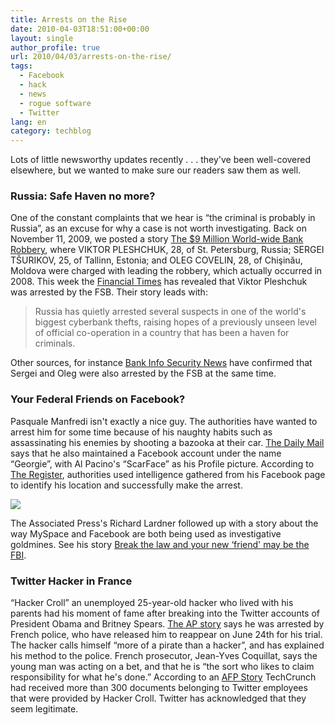 ```yaml
---
title: Arrests on the Rise
date: 2010-04-03T18:51:00+00:00
layout: single
author_profile: true
url: 2010/04/03/arrests-on-the-rise/
tags:
  - Facebook
  - hack
  - news
  - rogue software
  - Twitter
lang: en
category: techblog
---
```

Lots of little newsworthy updates recently . . . they've been well-covered elsewhere, but we wanted to make sure our readers saw them as well.

### Russia: Safe Haven no more?

One of the constant complaints that we hear is “the criminal is probably in Russia”, as an excuse for why a case is not worth investigating. Back on November 11, 2009, we posted a story [The $9 Million World-wide Bank Robbery](http://garwarner.blogspot.com/2009/11/9-million-world-wide-bank-robbery.html), where VIKTOR PLESHCHUK, 28, of St. Petersburg, Russia; SERGEI TŠURIKOV, 25, of Tallinn, Estonia; and OLEG COVELIN, 28, of Chişinău, Moldova were charged with leading the robbery, which actually occurred in 2008. This week the [Financial Times](http://www.ft.com/cms/s/0/04e59450-3552-11df-9cfb-00144feabdc0.html) has revealed that Viktor Pleshchuk was arrested by the FSB. Their story leads with:

> Russia has quietly arrested several suspects in one of the world's biggest cyberbank thefts, raising hopes of a previously unseen level of official co-operation in a country that has been a haven for criminals.

Other sources, for instance [Bank Info Security News](http://www.bankinfosecurity.com/articles.php?art_id=2331) have confirmed that Sergei and Oleg were also arrested by the FSB at the same time.

### Your Federal Friends on Facebook?

Pasquale Manfredi isn't exactly a nice guy. The authorities have wanted to arrest him for some time because of his naughty habits such as assassinating his enemies by shooting a bazooka at their car. [The Daily Mail](http://www.dailymail.co.uk/news/worldnews/article-1258369/Pasquale-Manfredi-Facebook-arrest-Mafia-hitman-Scarface-caught.html) says that he also maintained a Facebook account under the name “Georgie”, with Al Pacino's “ScarFace” as his Profile picture. According to [The Register](http://www.theregister.co.uk/2010/03/17/mafia_suspect_tracked_via_facebook/), authorities used intelligence gathered from his Facebook page to identify his location and successfully make the arrest.

[![](http://3.bp.blogspot.com/_vaUVXcmC3OI/S7eGISfoqGI/AAAAAAAABd8/X0DJeXinfnA/s400/article-1258369-08BDFAC1000005DC-846_468x329.jpg)](http://3.bp.blogspot.com/_vaUVXcmC3OI/S7eGISfoqGI/AAAAAAAABd8/X0DJeXinfnA/s1600-h/article-1258369-08BDFAC1000005DC-846_468x329.jpg)

The Associated Press's Richard Lardner followed up with a story about the way MySpace and Facebook are both being used as investigative goldmines. See his story [Break the law and your new ‘friend' may be the FBI](http://news.yahoo.com/s/ap/20100316/ap_on_go_ca_st_pe/us_feds_on_facebook).

### Twitter Hacker in France

“Hacker Croll” an unemployed 25-year-old hacker who lived with his parents had his moment of fame after breaking into the Twitter accounts of President Obama and Britney Spears. [The AP story](http://www.forbes.com/feeds/ap/2010/03/24/technology-eu-france-twitter-hacker_7462754.html?boxes=Homepagebusinessnews) says he was arrested by French police, who have released him to reappear on June 24th for his trial. The hacker calls himself “more of a pirate than a hacker”, and has explained his method to the police. French prosecutor, Jean-Yves Coquillat, says the young man was acting on a bet, and that he is “the sort who likes to claim responsibility for what he's done.” According to an [AFP Story](http://www.google.com/hostednews/afp/article/ALeqM5ih6sNjp-rSolFFTgPrdvxSZuUPRA) TechCrunch had received more than 300 documents belonging to Twitter employees that were provided by Hacker Croll. Twitter has acknowledged that they seem legitimate.
